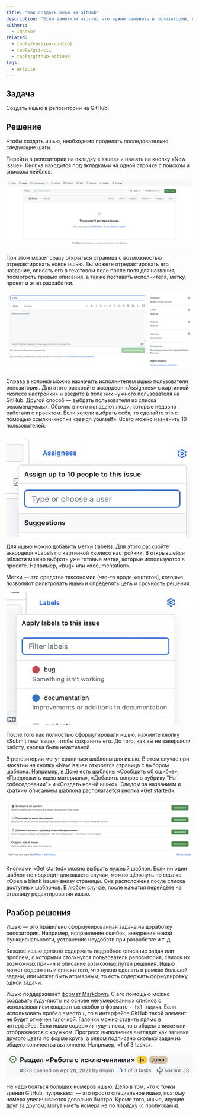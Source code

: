 ```yaml
---
title: "Как создать ишью на GitHub"
description: "Если заметили что-то, что нужно изменить в репозитории, создайте ишью."
authors:
  - igsekor
related:
  - tools/version-control
  - tools/git-cli
  - tools/github-actions
tags:
  - article
---
```


## Задача

Создать ишью в репозитории на GitHub.

## Решение

Чтобы создать ишью, необходимо проделать последовательно следующие шаги.

Перейти в репозитории на вкладку «Issues» и нажать на кнопку «New issue». Кнопка находится под вкладками на одной строчке с поиском и списком лейблов.

![Список всех ишью репозитория. Нажмите кнопку, чтобы создать новое. Описание выше.](images/issues-list.png)

При этом может сразу открыться страница с возможностью отредактировать новое ишью. Вы можете отредактировать его название, описать его в текстовом поле после поля для названия, посмотреть превью описания, а также поставить исполнителя, метку, проект и этап разработки.

![Редактирование нового ишью. Описание выше.](images/new-issue-editing.png)

Справа в колонке можно назначить исполнителем ишью пользователя репозитория. Для этого раскройте аккордеон «Assignees» c картинкой «колесо настройки» и введите в поле ник нужного пользователя на GitHub. Другой способ — выбрать пользователя из списка рекомендуемых. Обычно в него попадают люди, которые недавно работали с проектом. Если хотели выбрать себя, то сделайте это с помощью ссылки-кнопки «assign yourself». Всего можно назначить 10 пользователей.

![Назначение исполнителя ишью. Описание выше.](images/issue-assignees.png)

Для ишью можно добавить метки (labels). Для этого раскройте аккордеон «Labels» c картинкой «колесо настройки». В открывшейся области можно выбрать уже готовые метки, которые используются в проекте. Например, «bug» или «documentation».

Метки — это средства таксономии (что-то вроде хештегов), которые позволяют фильтровать ишью и определять цель и срочность решения.

![Открытый список с доступными метками проекта. Описание выше.](images/issue-labels.png)

После того как полностью сформулировали ишью, нажмите кнопку «Submit new issue», чтобы сохранить его. До того, как вы не завершили работу, кнопка была неактивной.

В репозитории могут храниться шаблоны для ишью. В этом случае при нажатии на кнопку «New issue» откроется страница с выбором шаблона. Например, в Доке есть шаблоны «Сообщить об ошибке», «Предложить идею материала», «Добавить вопрос в рубрику "На собеседовании"» и «Создать новый ишью». Следом за названием и кратким описанием шаблона располагается кнопка «Get started».

![Список шаблонов для ишью. Описание выше.](images/issue-templates.png)

Кнопками «Get started» можно выбрать нужный шаблон. Если ни один шаблон не подходит для вашего случая, можно щёлкнуть по ссылке «Open a blank issue» внизу страницы. Она расположена после списка доступных шаблонов. В любом случае, после нажатия перейдёте на страницу редактирования ишью.

## Разбор решения

Ишью — это правильно сформулированная задача на доработку репозитория. Например, исправление ошибок, внедрение новой функциональности, устранение неудобств при разработке и т. д.

Каждое ишью должно содержать подробное описание задач или проблем, с которыми  столкнулся пользователь репозитория, список их возможных причин и описание возможных путей решения. Ишью может содержать и списки того, что нужно сделать в рамках большой задачи, или может быть атомарным, то есть содержать формулировку одной задачи.

Ишью поддерживает [формат Markdown](/tools/markdown/). С его помощью можно создавать туду-листы на основе ненумерованных списков с использованием квадратных скобок в формате `- [x] задача`. Если использовать пробел вместо `x`, то в интерфейсе GitHub такой элемент не будет отмечен галочкой. Галочки можно ставить прямо в интерфейсе. Если ишью содержит туду-листы, то в общем списке они отображаются с кружком. Прогресс выполнения выглядит как заливка другого цвета по форме круга, а рядом подписано сколько задач из общего количества выполнено. Например, «1 of 3 tasks».

![Ишью с туду-листом. Описание выше.](images/issue-item-in-list.png)

Не надо бояться больших номеров ишью. Дело в том, что с точки зрения GitHub, пулреквест — это просто специальное ишью, поэтому номера увеличиваются довольно быстро. Кроме того, ишью, идущие друг за другом, могут иметь номера не по порядку (с пропусками).
